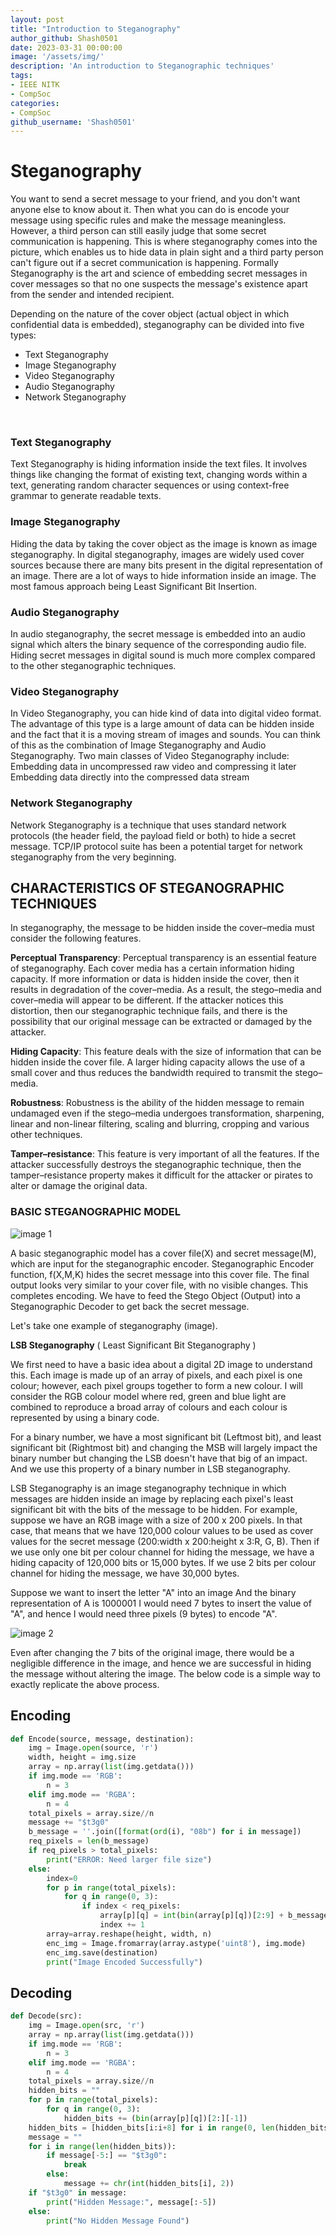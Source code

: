 ```yaml
---
layout: post
title: "Introduction to Steganography"
author_github: Shash0501
date: 2023-03-31 00:00:00
image: '/assets/img/'
description: 'An introduction to Steganographic techniques'
tags:
- IEEE NITK
- CompSoc
categories:
- CompSoc
github_username: 'Shash0501'
---
```


# Steganography

You want to send a secret message to your friend, and you don't want anyone else to know about it. Then what you can do is encode your message using specific rules and make the message meaningless. However, a third person can still easily judge that some secret communication is happening.
This is where steganography comes into the picture, which enables us to hide data in plain sight and a third party person can't figure out if a secret communication is happening.
Formally 
Steganography is the art and science of embedding secret messages in cover messages so that no one suspects the message's existence apart from the sender and intended recipient. 

Depending on the nature of the cover object (actual object in which confidential data is embedded), steganography can be divided into five types:

- Text Steganography
- Image Steganography
- Video Steganography
- Audio Steganography
- Network Steganography

<br>

### Text Steganography 

Text Steganography is hiding information inside the text files. It involves things like changing the format of existing text, changing words within a text, generating random character sequences or using context-free grammar to generate readable texts.

### Image Steganography

Hiding the data by taking the cover object as the image is known as image steganography. In digital steganography, images are widely used cover sources because there are many bits present in the digital representation of an image. There are a lot of ways to hide information inside an image. The most famous approach being Least Significant Bit Insertion. 

### Audio Steganography

In audio steganography, the secret message is embedded into an audio signal which alters the binary sequence of the corresponding audio file. Hiding secret messages in digital sound is much more complex compared to the other steganographic techniques.

### Video Steganography

In Video Steganography, you can hide kind of data into digital video format. The advantage of this type is a large amount of data can be hidden inside and the fact that it is a moving stream of images and sounds. You can think of this as the combination of Image Steganography and Audio Steganography. Two main classes of Video Steganography include:
Embedding data in uncompressed raw video and compressing it later
Embedding data directly into the compressed data stream

### Network Steganography

Network Steganography is a technique that uses standard network protocols (the header field, the payload field or both) to hide a secret message. TCP/IP protocol suite has been a potential target for network steganography from the very beginning.



## CHARACTERISTICS OF STEGANOGRAPHIC TECHNIQUES

In steganography, the message to be hidden inside the cover–media must consider the following features.

**Perceptual Transparency**: Perceptual transparency is an essential feature of steganography. Each cover media has a certain information hiding capacity. If more information or data is hidden inside the cover, then it results in degradation of the cover–media. As a result, the stego–media and cover–media will appear to be different. If the attacker notices this distortion, then our steganographic technique fails, and there is the possibility that our original message can be extracted or damaged by the attacker.

**Hiding Capacity**: This feature deals with the size of information that can be hidden inside the cover file. A larger hiding capacity allows the use of a small cover and thus reduces the bandwidth required to transmit the stego–media. 

**Robustness**: Robustness is the ability of the hidden message to remain undamaged even if the stego–media undergoes transformation, sharpening, linear and non-linear filtering, scaling and blurring, cropping and various other techniques.

**Tamper–resistance**: This feature is very important of all the features. If the attacker successfully destroys the steganographic technique, then the tamper–resistance property makes it difficult for the attacker or pirates to alter or damage the original data.



### BASIC STEGANOGRAPHIC MODEL

![image 1](/blog/assets/img/introduction-to-steganography/1.png)

A basic steganographic model has a cover file(X) and secret message(M), which are input for the steganographic encoder. Steganographic Encoder function, f(X,M,K) hides the secret message into this cover file. The final output looks very similar to your cover file, with no visible changes. This completes encoding. We have to feed the Stego Object (Output) into a Steganographic Decoder to get back the secret message.

Let's take one example of steganography (image).



**LSB Steganography** ( Least Significant Bit Steganography ) 

We first need to have a basic idea about a digital 2D image to understand this.
Each image is made up of an array of pixels, and each pixel is one colour; however, each pixel groups together to form a new colour. I will consider the RGB colour model where red, green and blue light are combined to reproduce a broad array of colours and each colour is represented by using a binary code.

For a binary number, we have a most significant bit (Leftmost bit), and least significant bit (Rightmost bit) and changing the MSB will largely impact the binary number but changing the LSB doesn't have that big of an impact. And we use this property of a binary number in LSB steganography.

LSB Steganography is an image steganography technique in which messages are hidden inside an image by replacing each pixel's least significant bit with the bits of the message to be hidden. For example, suppose we have an RGB image with a size of 200 x 200 pixels. In that case, that means that we have 120,000 colour values to be used as cover values for the secret message (200:width x 200:height x 3:R, G, B). Then if we use only one bit per colour channel for hiding the message, we have a hiding capacity of 120,000 bits or 15,000 bytes. If we use 2 bits per colour channel for hiding the message, we have 30,000 bytes.


Suppose we want to insert the letter "A" into an image 
And the binary representation of A is 1000001
I would need 7 bytes to insert the value of "A", and hence I would need three pixels (9 bytes) to encode "A". 

![image 2](/blog/assets/img/introduction-to-steganography/2.png)

Even after changing the 7 bits of the original image, there would be a negligible difference in the image, and hence we are successful in hiding the message without altering the image.
The below code is a simple way to exactly replicate the above process.

## Encoding 

```python
def Encode(source, message, destination):
    img = Image.open(source, 'r')
    width, height = img.size
    array = np.array(list(img.getdata()))
    if img.mode == 'RGB':
        n = 3
    elif img.mode == 'RGBA':
        n = 4
    total_pixels = array.size//n
    message += "$t3g0"
    b_message = ''.join([format(ord(i), "08b") for i in message])
    req_pixels = len(b_message)
    if req_pixels > total_pixels:
        print("ERROR: Need larger file size")
    else:
        index=0
        for p in range(total_pixels):
            for q in range(0, 3):
                if index < req_pixels:
                    array[p][q] = int(bin(array[p][q])[2:9] + b_message[index], 2)
                    index += 1
        array=array.reshape(height, width, n)
        enc_img = Image.fromarray(array.astype('uint8'), img.mode)
        enc_img.save(destination)
        print("Image Encoded Successfully")
```

## Decoding 

```python
def Decode(src):
    img = Image.open(src, 'r')
    array = np.array(list(img.getdata()))
    if img.mode == 'RGB':
        n = 3
    elif img.mode == 'RGBA':
        n = 4
    total_pixels = array.size//n
    hidden_bits = ""
    for p in range(total_pixels):
        for q in range(0, 3):
            hidden_bits += (bin(array[p][q])[2:][-1])
    hidden_bits = [hidden_bits[i:i+8] for i in range(0, len(hidden_bits), 8)]
    message = ""
    for i in range(len(hidden_bits)):
        if message[-5:] == "$t3g0":
            break
        else:
            message += chr(int(hidden_bits[i], 2))
    if "$t3g0" in message:
        print("Hidden Message:", message[:-5])
    else:
        print("No Hidden Message Found")
```